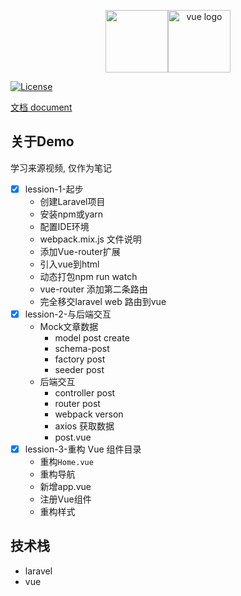 <p align="center"><img src="https://laravel.com/assets/img/components/logo-laravel.svg" height=100><img class="hero-logo" src="https://cn.vuejs.org//images/logo.png" height=100 alt="vue logo"></p>

<p align="center">

<a href="https://packagist.org/packages/laravel/framework"><img src="https://poser.pugx.org/laravel/framework/license.svg" alt="License"></a>
</p>

[文档 document](https://doc.wubian.top/docs/laravel-vue-demo/laravel-vue-demo-1atp3sefknrnt)

## 关于Demo

学习来源视频, 仅作为笔记

- [x] lession-1-起步
    - 创建Laravel项目
    - 安装npm或yarn
    - 配置IDE环境
    - webpack.mix.js 文件说明
    - 添加Vue-router扩展
    - 引入vue到html
    - 动态打包npm run watch
    - vue-router 添加第二条路由
    - 完全移交laravel web 路由到vue
- [x] lession-2-与后端交互
    - Mock文章数据
        - model post create
        - schema-post
        - factory post
        - seeder post
    - 后端交互
        - controller post
        - router post
        - webpack verson
        - axios 获取数据
        - post.vue
- [x] lession-3-重构 Vue 组件目录
    - 重构`Home.vue`
    - 重构导航
    - 新增app.vue
    - 注册Vue组件
    - 重构样式

## 技术栈

* laravel
* vue
